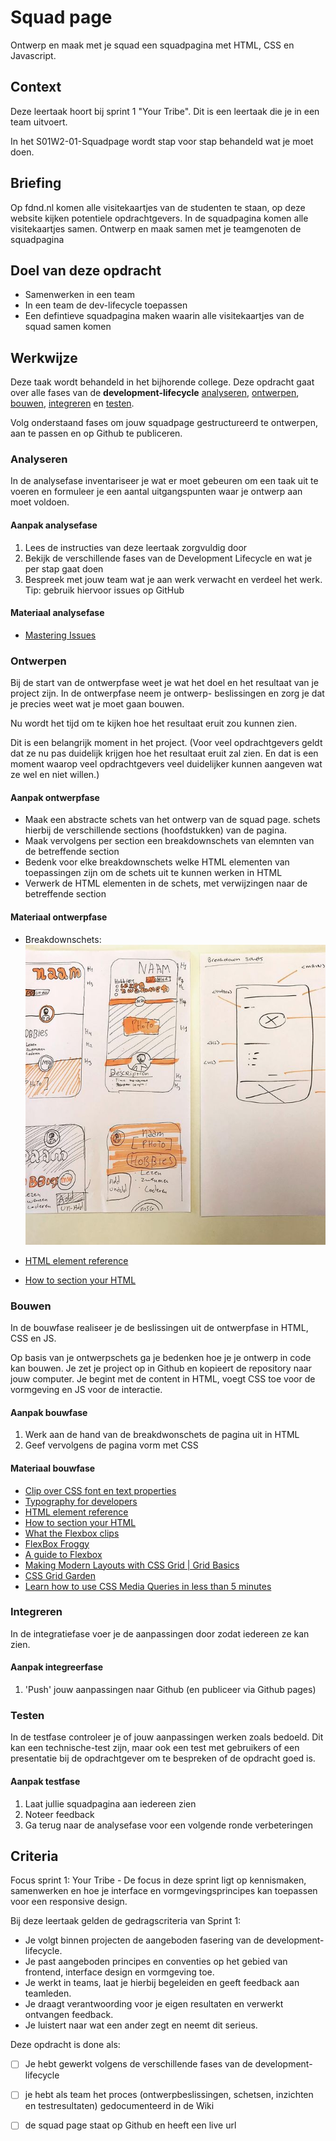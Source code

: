 # Squad page

Ontwerp en maak met je squad een squadpagina met HTML, CSS en Javascript.

## Context

Deze leertaak hoort bij sprint 1 "Your Tribe". Dit is een leertaak die je in een team uitvoert.

In het S01W2-01-Squadpage wordt stap voor stap behandeld wat je moet doen.


## Briefing

Op fdnd.nl komen alle visitekaartjes van de studenten te staan, op deze website kijken potentiele opdrachtgevers. In de squadpagina komen alle visitekaartjes samen. Ontwerp en maak samen met je teamgenoten de squadpagina

## Doel van deze opdracht

* Samenwerken in een team
* In een team de dev-lifecycle toepassen 
* Een defintieve squadpagina maken waarin alle visitekaartjes van de squad samen komen

## Werkwijze

Deze taak wordt behandeld in het bijhorende college. Deze opdracht gaat over alle fases van de **development-lifecycle** [analyseren](#analyseren), [ontwerpen](#ontwerpen), [bouwen](#bouwen), [integreren](#integreren) en [testen](#testen).

Volg onderstaand fases om jouw squadpage gestructureerd te ontwerpen, aan te passen en op Github te publiceren.


### Analyseren

In de analysefase inventariseer je wat er moet gebeuren om een taak uit te voeren en formuleer je een aantal uitgangspunten waar je ontwerp aan moet voldoen.


#### Aanpak analysefase

1. Lees de instructies van deze leertaak zorgvuldig door
2. Bekijk de verschillende fases van de Development Lifecycle en wat je per stap gaat doen
3. Bespreek met jouw team wat je aan werk verwacht en verdeel het werk. Tip: gebruik hiervoor issues op GitHub

#### Materiaal analysefase

- [Mastering Issues](https://guides.github.com/features/issues/)


### Ontwerpen


Bij de start van de ontwerpfase weet je wat het doel en het resultaat van je project zijn. In de ontwerpfase neem je ontwerp- beslissingen en zorg je dat je precies weet wat je moet gaan bouwen.  

Nu wordt het tijd om te kijken hoe het resultaat eruit zou kunnen zien. 

Dit is een belangrijk moment in het project.
(Voor veel opdrachtgevers geldt dat ze nu pas duidelijk krijgen hoe het resultaat eruit zal zien. En dat is een moment waarop veel opdrachtgevers veel duidelijker kunnen aangeven wat ze wel en niet willen.)
  

#### Aanpak ontwerpfase

* Maak een abstracte schets van het ontwerp van de squad page. schets hierbij de verschillende sections (hoofdstukken) van de pagina.
* Maak vervolgens per section een breakdownschets van elemnten van de betreffende section
* Bedenk voor elke breakdownschets welke HTML elementen van toepassingen zijn om de schets uit te kunnen werken in HTML
* Verwerk de HTML elementen in de schets, met verwijzingen naar de betreffende section
 

#### Materiaal ontwerpfase

- Breakdownschets:  
![Breakdownschets](breakdownschets.jpeg "Breakdownschets")
 
- [HTML element reference](https://developer.mozilla.org/en-US/docs/Web/HTML/Element)
- [How to section your HTML](https://css-tricks.com/how-to-section-your-html/)



### Bouwen

In de bouwfase realiseer je de beslissingen uit de ontwerpfase in HTML, CSS en JS.

Op basis van je ontwerpschets ga je bedenken hoe je je ontwerp in code kan bouwen. Je zet je project op in Github en kopieert de repository naar jouw computer. Je begint met de content in HTML, voegt CSS toe voor de vormgeving en JS voor de interactie.

#### Aanpak bouwfase

1. Werk aan de hand van de breakdwonschets de pagina uit in HTML
2. Geef vervolgens de pagina vorm met CSS

#### Materiaal bouwfase

- [Clip over CSS font en text properties](https://www.youtube.com/watch?v=RNakAX3rVVw)
- [Typography for developers](https://css-tricks.com/typography-for-developers/)
- [HTML element reference](https://developer.mozilla.org/en-US/docs/Web/HTML/Element)
- [How to section your HTML](https://css-tricks.com/how-to-section-your-html/)
- [What the Flexbox clips](https://flexbox.io/)
- [FlexBox Froggy](https://flexbox.io/)
- [A guide to Flexbox](https://css-tricks.com/snippets/css/a-guide-to-flexbox/)
- [Making Modern Layouts with CSS Grid | Grid Basics](https://youtu.be/br-0i3U1VCA)
- [CSS Grid Garden](https://cssgridgarden.com/)
- [Learn how to use CSS Media Queries in less than 5 minutes](https://youtu.be/2KL-z9A56SQ)



### Integreren

In de integratiefase voer je de aanpassingen door zodat iedereen ze kan zien.

#### Aanpak integreerfase

1. 'Push' jouw aanpassingen naar Github (en publiceer via Github pages) 



### Testen

In de testfase controleer je of jouw aanpassingen werken zoals bedoeld. Dit kan een technische-test zijn, maar ook een test met gebruikers of een presentatie bij de opdrachtgever om te bespreken of de opdracht goed is.

#### Aanpak testfase

1. Laat jullie squadpagina aan iedereen zien
2. Noteer feedback
3. Ga terug naar de analysefase voor een volgende ronde verbeteringen




## Criteria

Focus sprint 1: Your Tribe - De focus in deze sprint ligt op kennismaken, samenwerken en hoe je interface en vormgevingsprincipes kan toepassen voor een responsive design.

Bij deze leertaak gelden de gedragscriteria van Sprint 1:

- Je volgt binnen projecten de aangeboden fasering van de development-lifecycle.
- Je past aangeboden principes en conventies op het gebied van frontend, interface design en vormgeving toe.
- Je werkt in teams, laat je hierbij begeleiden en geeft feedback aan teamleden.
- Je draagt verantwoording voor je eigen resultaten en verwerkt ontvangen feedback.
- Je luistert naar wat een ander zegt en neemt dit serieus.

Deze opdracht is done als:

- [ ] Je hebt gewerkt volgens de verschillende fases van de development-lifecycle
- [ ] je hebt als team het proces (ontwerpbeslissingen, schetsen, inzichten en testresultaten) gedocumenteerd in de Wiki
- [ ] de squad page staat op Github en heeft een live url

